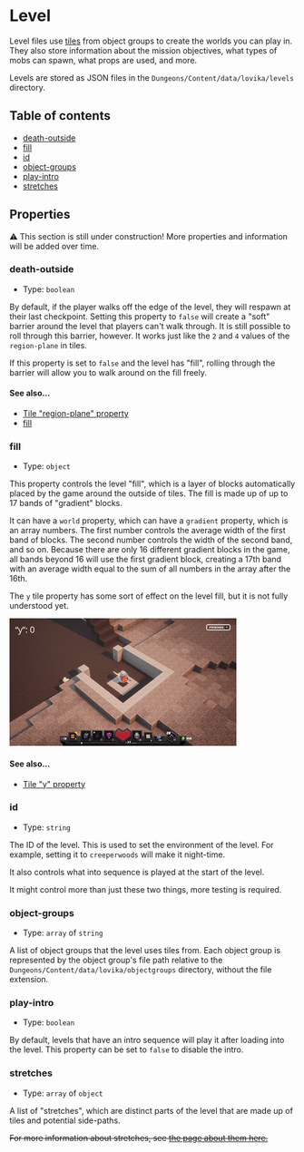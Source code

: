 # Level

Level files use [tiles](/docs/Tile.md) from object groups to create the worlds you can play in. They also store information about the mission objectives, what types of mobs can spawn, what props are used, and more.

Levels are stored as JSON files in the `Dungeons/Content/data/lovika/levels` directory.

## Table of contents

- [death-outside](#death-outside)
- [fill](#fill)
- [id](#id)
- [object-groups](#object-groups)
- [play-intro](#play-intro)
- [stretches](#stretches)

## Properties

:warning: This section is still under construction! More properties and information will be added over time.


### death-outside

- Type: `boolean`

By default, if the player walks off the edge of the level, they will respawn at their last checkpoint. Setting this property to `false` will create a "soft" barrier around the level that players can't walk through. It is still possible to roll through this barrier, however. It works just like the `2` and `4` values of the `region-plane` in tiles.

If this property is set to `false` and the level has "fill", rolling through the barrier will allow you to walk around on the fill freely.

#### See also...
- [Tile "region-plane" property](/docs/Tile.md#region-plane)
- [fill](#fill)


### fill

- Type: `object`

This property controls the level "fill", which is a layer of blocks automatically placed by the game around the outside of tiles. The fill is made up of up to 17 bands of "gradient" blocks.

It can have a `world` property, which can have a `gradient` property, which is an array numbers. The first number controls the average width of the first band of blocks. The second number controls the width of the second band, and so on. Because there are only 16 different gradient blocks in the game, all bands beyond 16 will use the first gradient block, creating a 17th band with an average width equal to the sum of all numbers in the array after the 16th.

The `y` tile property has some sort of effect on the level fill, but it is not fully understood yet.

![y property affecting the level fill](/docs/y.gif)

#### See also...
- [Tile "y" property](/docs/Tile.md#y)


### id

- Type: `string`

The ID of the level. This is used to set the environment of the level. For example, setting it to `creeperwoods` will make it night-time.

It also controls what into sequence is played at the start of the level.

It might control more than just these two things, more testing is required.


### object-groups

- Type: `array` of `string`

A list of object groups that the level uses tiles from. Each object group is represented by the object group's file path relative to the `Dungeons/Content/data/lovika/objectgroups` directory, without the file extension.


### play-intro

- Type: `boolean`

By default, levels that have an intro sequence will play it after loading into the level. This property can be set to `false` to disable the intro.


### stretches

- Type: `array` of `object`

A list of "stretches", which are distinct parts of the level that are made up of tiles and potential side-paths.

~~For more information about stretches, see [the page about them here.](/docs/Stretch.md)~~